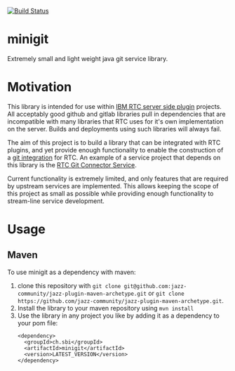 [![Build Status](https://travis-ci.org/SBI-/minigit.svg?branch=master)](https://travis-ci.org/SBI-/minigit)

# minigit
Extremely small and light weight java git service library.

# Motivation
This library is intended for use within [IBM RTC server side plugin](https://github.com/jazz-community/jazz-plugin-maven-archetype) projects. All acceptably good github and gitlab libraries pull in dependencies that are incompatible with many libraries that RTC uses for it's own implementation on the server. Builds and deployments using such libraries will always fail. 

The aim of this project is to build a library that can be integrated with RTC plugins, and yet provide enough functionality to enable the construction of a [git integration](https://github.com/jazz-community/rtc-git-connector) for RTC. An example of a service project that depends on this library is the [RTC Git Connector Service](https://github.com/jazz-community/rtc-git-connector-service).

Current functionality is extremely limited, and only features that are required by upstream services are implemented. This allows keeping the scope of this project as small as possible while providing enough functionality to stream-line service development.

# Usage

## Maven
To use minigit as a dependency with maven: 
1. clone this repository with `git clone git@github.com:jazz-community/jazz-plugin-maven-archetype.git` or `git clone https://github.com/jazz-community/jazz-plugin-maven-archetype.git`.
2. Install the library to your maven repository using `mvn install`
3. Use the library in any project you like by adding it as a dependency to your pom file:
      ```
      <dependency>
        <groupId>ch.sbi</groupId>
        <artifactId>minigit</artifactId>
        <version>LATEST_VERSION</version>
      </dependency>
      ```

